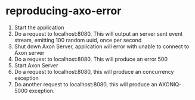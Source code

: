 # reproducing-axo-error
1. Start the application
2. Do a request to localhost:8080. This will output an server sent event stream, emitting 100 random uuid, once per second
3. Shut down Axon Server, application will error with unable to connect to Axon server
4. Do a request to localhost:8080. This will produce an error 500
5. Start Axon Server
6. Do a request to localhost:8080, this will produce an concurrency exception
7. Do another request to localhost:8080, this will produce an AXONIQ-5000 exception.
